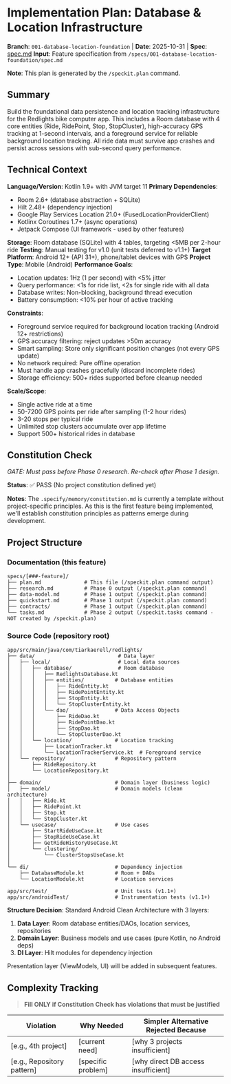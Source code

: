 # Implementation Plan: Database & Location Infrastructure

**Branch**: `001-database-location-foundation` | **Date**: 2025-10-31 | **Spec**: [spec.md](./spec.md)
**Input**: Feature specification from `/specs/001-database-location-foundation/spec.md`

**Note**: This plan is generated by the `/speckit.plan` command.

## Summary

Build the foundational data persistence and location tracking infrastructure for the Redlights bike computer app. This includes a Room database with 4 core entities (Ride, RidePoint, Stop, StopCluster), high-accuracy GPS tracking at 1-second intervals, and a foreground service for reliable background location tracking. All ride data must survive app crashes and persist across sessions with sub-second query performance.

## Technical Context

**Language/Version**: Kotlin 1.9+ with JVM target 11
**Primary Dependencies**:
- Room 2.6+ (database abstraction + SQLite)
- Hilt 2.48+ (dependency injection)
- Google Play Services Location 21.0+ (FusedLocationProviderClient)
- Kotlinx Coroutines 1.7+ (async operations)
- Jetpack Compose (UI framework - used by other features)

**Storage**: Room database (SQLite) with 4 tables, targeting <5MB per 2-hour ride
**Testing**: Manual testing for v1.0 (unit tests deferred to v1.1+)
**Target Platform**: Android 12+ (API 31+), phone/tablet devices with GPS
**Project Type**: Mobile (Android)
**Performance Goals**:
- Location updates: 1Hz (1 per second) with <5% jitter
- Query performance: <1s for ride list, <2s for single ride with all data
- Database writes: Non-blocking, background thread execution
- Battery consumption: <10% per hour of active tracking

**Constraints**:
- Foreground service required for background location tracking (Android 12+ restrictions)
- GPS accuracy filtering: reject updates >50m accuracy
- Smart sampling: Store only significant position changes (not every GPS update)
- No network required: Pure offline operation
- Must handle app crashes gracefully (discard incomplete rides)
- Storage efficiency: 500+ rides supported before cleanup needed

**Scale/Scope**:
- Single active ride at a time
- 50-7200 GPS points per ride after sampling (1-2 hour rides)
- 3-20 stops per typical ride
- Unlimited stop clusters accumulate over app lifetime
- Support 500+ historical rides in database

## Constitution Check

*GATE: Must pass before Phase 0 research. Re-check after Phase 1 design.*

**Status**: ✅ PASS (No project constitution defined yet)

**Notes**: The `.specify/memory/constitution.md` is currently a template without project-specific principles. As this is the first feature being implemented, we'll establish constitution principles as patterns emerge during development.

## Project Structure

### Documentation (this feature)

```text
specs/[###-feature]/
├── plan.md              # This file (/speckit.plan command output)
├── research.md          # Phase 0 output (/speckit.plan command)
├── data-model.md        # Phase 1 output (/speckit.plan command)
├── quickstart.md        # Phase 1 output (/speckit.plan command)
├── contracts/           # Phase 1 output (/speckit.plan command)
└── tasks.md             # Phase 2 output (/speckit.tasks command - NOT created by /speckit.plan)
```

### Source Code (repository root)

```text
app/src/main/java/com/tiarkaerell/redlights/
├── data/                           # Data layer
│   ├── local/                      # Local data sources
│   │   ├── database/               # Room database
│   │   │   ├── RedlightsDatabase.kt
│   │   │   ├── entities/          # Database entities
│   │   │   │   ├── RideEntity.kt
│   │   │   │   ├── RidePointEntity.kt
│   │   │   │   ├── StopEntity.kt
│   │   │   │   └── StopClusterEntity.kt
│   │   │   └── dao/               # Data Access Objects
│   │   │       ├── RideDao.kt
│   │   │       ├── RidePointDao.kt
│   │   │       ├── StopDao.kt
│   │   │       └── StopClusterDao.kt
│   │   └── location/              # Location tracking
│   │       ├── LocationTracker.kt
│   │       └── LocationTrackerService.kt  # Foreground service
│   └── repository/                # Repository pattern
│       ├── RideRepository.kt
│       └── LocationRepository.kt
│
├── domain/                        # Domain layer (business logic)
│   ├── model/                     # Domain models (clean architecture)
│   │   ├── Ride.kt
│   │   ├── RidePoint.kt
│   │   ├── Stop.kt
│   │   └── StopCluster.kt
│   └── usecase/                   # Use cases
│       ├── StartRideUseCase.kt
│       ├── StopRideUseCase.kt
│       ├── GetRideHistoryUseCase.kt
│       └── clustering/
│           └── ClusterStopsUseCase.kt
│
└── di/                            # Dependency injection
    ├── DatabaseModule.kt          # Room + DAOs
    └── LocationModule.kt          # Location services

app/src/test/                      # Unit tests (v1.1+)
app/src/androidTest/               # Instrumentation tests (v1.1+)
```

**Structure Decision**: Standard Android Clean Architecture with 3 layers:
1. **Data Layer**: Room database entities/DAOs, location services, repositories
2. **Domain Layer**: Business models and use cases (pure Kotlin, no Android deps)
3. **DI Layer**: Hilt modules for dependency injection

Presentation layer (ViewModels, UI) will be added in subsequent features.

## Complexity Tracking

> **Fill ONLY if Constitution Check has violations that must be justified**

| Violation | Why Needed | Simpler Alternative Rejected Because |
|-----------|------------|-------------------------------------|
| [e.g., 4th project] | [current need] | [why 3 projects insufficient] |
| [e.g., Repository pattern] | [specific problem] | [why direct DB access insufficient] |
